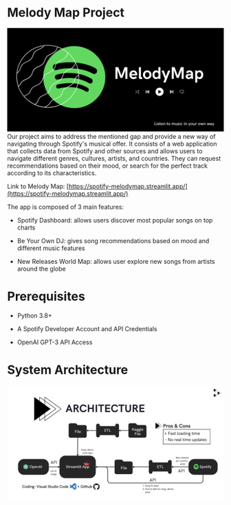 # Melody Map Project
![Melody Map Project Architecture](01_image.png)
Our project aims to address the mentioned gap and provide a new way of navigating through Spotify's musical offer. It consists of a web application that collects data from Spotify and other sources and allows users to navigate different genres, cultures, artists, and countries. They can request recommendations based on their mood, or search for the perfect track according to its characteristics.

Link to Melody Map: [https://spotify-melodymap.streamlit.app/](https://spotify-melodymap.streamlit.app/)

The app is composed of 3 main features:
* Spotify Dashboard: allows users discover most popular songs on top charts

* Be Your Own DJ: gives song recommendations based on mood and different music features

* New Releases World Map: allows user explore new songs from artists around the globe
  
# Prerequisites
* Python 3.8+

* A Spotify Developer Account and API Credentials

* OpenAI GPT-3 API Access

# System Architecture
![Melody Map Project Architecture](02_image.png)
